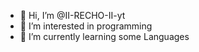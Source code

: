 - 👋 Hi, I’m @II-RECHO-II-yt
- 👀 I’m interested in programming
- 🌱 I’m currently learning some Languages


<!---
II-RECHO-II-yt/II-RECHO-II-yt is a ✨ special ✨ repository because its `README.md` (this file) appears on your GitHub profile.
You can click the Preview link to take a look at your changes.
--->
